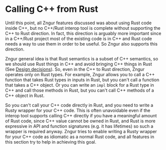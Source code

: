 # Calling C++ from Rust

Until this point, all Zngur features discussed was about using Rust code inside C++, but no C++/Rust interop tool is complete
without supporting the C++ to Rust direction. In fact, this direction is arguably more important since in a C++/Rust project
most of the existing code is in C++ and Rust code needs a way to use them in order to be useful. So Zngur also supports this
direction.

Zngur general idea is that Rust semantics is a subset of C++ semantics, so we should use Rust things in C++ and avoid bringing
C++ things in Rust (See [Design decisions](../philosophy.md)). So, even in the C++ to Rust direction, Zngur operates only on Rust types. For
example, Zngur allows you to call a C++ function that takes Rust types in inputs in Rust, but you can't call a function that takes
a C++ object. Or you can write an `impl` block for a Rust type in C++ and call those methods in Rust, but you can't call C++ methods
of a C++ object in Rust.

So you can't call your C++ code directly in Rust, and you need to write a Rusty wrapper for your C++ code. This is often unavoidable
even if the interop tool supports calling C++ directly if you have a meaningful amount of Rust code, since C++ value cannot be owned
in Rust, and Rust is more expressive in API and function signatures (e.g. it has lifetimes) so such a wrapper is required anyway. Zngur
tries to enable writing a Rusty wrapper for your C++ code as idiomatic as a normal Rust code, and all features in this section try
to help in achieving this goal.
